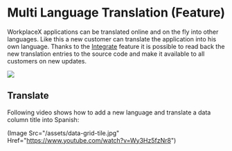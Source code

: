 # Multi Language Translation (Feature)
WorkplaceX applications can be translated online and on the fly into other languages.  Like this a new customer can translate the application into his own language. Thanks to the [Integrate](/feature/integrate/) feature it is possible to read back the new translation entries to the source code and make it available to all customers on new updates.

![](/assets/language.jpg)

## Translate
Following video shows how to add a new language and translate a data column title into Spanish:

(Image Src="/assets/data-grid-tile.jpg" Href="https://www.youtube.com/watch?v=Wy3Hz5fzNr8")
